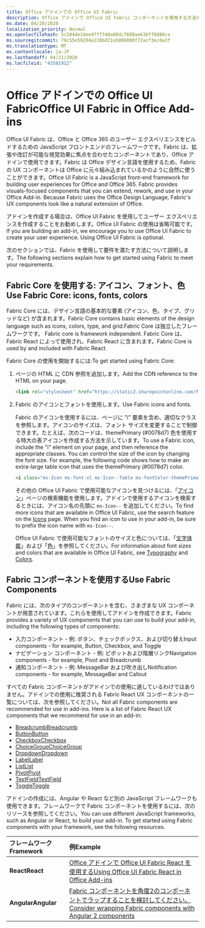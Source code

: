 ```yaml
---
title: Office アドインでの Office UI Fabric 
description: Office アドインで Office UI Fabric コンポーネントを使用する方法の概要について説明します。
ms.date: 04/20/2020
localization_priority: Normal
ms.openlocfilehash: 5c504de14ee97ff740a80dc7608ae636ff8080ca
ms.sourcegitcommit: 79c55e59294e220bd21a5006080f72acf3ec0a3f
ms.translationtype: MT
ms.contentlocale: ja-JP
ms.lasthandoff: 04/21/2020
ms.locfileid: "43581912"
---
```

# <a name="office-ui-fabric-in-office-add-ins"></a><span data-ttu-id="09972-103">Office アドインでの Office UI Fabric</span><span class="sxs-lookup"><span data-stu-id="09972-103">Office UI Fabric in Office Add-ins</span></span> 

<span data-ttu-id="09972-p101">Office UI Fabric は、Office と Office 365 のユーザー エクスペリエンスをビルドするための JavaScript フロントエンドのフレームワークです。Fabric は、拡張や改訂が可能な視覚効果に焦点を合わせたコンポーネントであり、Office アドインで使用できます。Fabric は Office デザイン言語を使用するため、Fabric の UX コンポーネントは Office に元々組み込まれているかのように自然に使うことができます。</span><span class="sxs-lookup"><span data-stu-id="09972-p101">Office UI Fabric is a JavaScript front-end framework for building user experiences for Office and Office 365. Fabric provides visuals-focused components that you can extend, rework, and use in your Office Add-in. Because Fabric uses the Office Design Language, Fabric's UX components look like a natural extension of Office.</span></span> 

<span data-ttu-id="09972-p102">アドインを作成する場合は、Office UI Fabric を使用してユーザー エクスペリエンスを作成することをお勧めします。Office UI Fabric の使用は省略可能です。</span><span class="sxs-lookup"><span data-stu-id="09972-p102">If you are building an add-in, we encourage you to use Office UI Fabric to create your user experience. Using Office UI Fabric is optional.</span></span>

<span data-ttu-id="09972-109">次のセクションでは、Fabric を使用して要件を満たす方法について説明します。</span><span class="sxs-lookup"><span data-stu-id="09972-109">The following sections explain how to get started using Fabric to meet your requirements.</span></span> 

## <a name="use-fabric-core-icons-fonts-colors"></a><span data-ttu-id="09972-110">Fabric Core を使用する: アイコン、フォント、色</span><span class="sxs-lookup"><span data-stu-id="09972-110">Use Fabric Core: icons, fonts, colors</span></span>
<span data-ttu-id="09972-111">Fabric Core には、デザイン言語の基本的な要素 (アイコン、色、タイプ、グリッドなど) が含まれます。</span><span class="sxs-lookup"><span data-stu-id="09972-111">Fabric Core contains basic elements of the design language such as icons, colors, type, and grid.</span></span><span data-ttu-id="09972-112">Fabric Core は独立したフレームワークです。</span><span class="sxs-lookup"><span data-stu-id="09972-112"> Fabric core is framework independent.</span></span> <span data-ttu-id="09972-113">Fabric Core は、Fabric React によって使用され、Fabric React に含まれます。</span><span class="sxs-lookup"><span data-stu-id="09972-113">Fabric Core is used by and included with Fabric React.</span></span>

<span data-ttu-id="09972-114">Fabric Core の使用を開始するには:</span><span class="sxs-lookup"><span data-stu-id="09972-114">To get started using Fabric Core:</span></span>

1. <span data-ttu-id="09972-115">ページの HTML に CDN 参照を追加します。</span><span class="sxs-lookup"><span data-stu-id="09972-115">Add the CDN reference to the HTML on your page.</span></span>  

    ```html
    <link rel="stylesheet" href="https://static2.sharepointonline.com/files/fabric/office-ui-fabric-core/9.6.1/css/fabric.min.css">
    ```   
    
2. <span data-ttu-id="09972-116">Fabric のアイコンとフォントを使用します。</span><span class="sxs-lookup"><span data-stu-id="09972-116">Use Fabric icons and fonts.</span></span> 

    <span data-ttu-id="09972-p104">Fabric のアイコンを使用するには、ページに "i" 要素を含め、適切なクラスを参照します。アイコンのサイズは、フォント サイズを変更することで制御できます。たとえば、次のコードは、themePrimary (#0078d7) 色を使用する特大の表アイコンを作成する方法を示しています。</span><span class="sxs-lookup"><span data-stu-id="09972-p104">To use a Fabric icon, include the "i" element on your page, and then reference the appropriate classes. You can control the size of the icon by changing the font size. For example, the following code shows how to make an extra-large table icon that uses the themePrimary (#0078d7) color.</span></span> 
   
    ```html
    <i class="ms-Icon ms-font-xl ms-Icon--Table ms-fontColor-themePrimary"></i>
    ```

    <span data-ttu-id="09972-p105">その他の Office UI Fabric で使用可能なアイコンを見つけるには、「[アイコン](https://developer.microsoft.com/fabric#/styles/icons)」ページの検索機能を使用します。アドインで使用するアイコンを検索するときには、アイコン名の先頭に `ms-Icon--` を追加してください。</span><span class="sxs-lookup"><span data-stu-id="09972-p105">To find more icons that are available in Office UI Fabric, use the search feature on the [Icons](https://developer.microsoft.com/fabric#/styles/icons) page. When you find an icon to use in your add-in, be sure to prefix the icon name with `ms-Icon--`.</span></span> 

    <span data-ttu-id="09972-122">Office UI Fabric で使用可能なフォントのサイズと色については、「[文字体裁](https://developer.microsoft.com/fabric#/styles/typography)」および「[色](https://developer.microsoft.com/fabric#/styles/colors)」を参照してください。</span><span class="sxs-lookup"><span data-stu-id="09972-122">For information about font sizes and colors that are available in Office UI Fabric, see [Typography](https://developer.microsoft.com/fabric#/styles/typography) and [Colors](https://developer.microsoft.com/fabric#/styles/colors).</span></span>
 
## <a name="use-fabric-components"></a><span data-ttu-id="09972-123">Fabric コンポーネントを使用する</span><span class="sxs-lookup"><span data-stu-id="09972-123">Use Fabric Components</span></span> 
<span data-ttu-id="09972-124">Fabric には、次のタイプのコンポーネントを含む、さまざまな UX コンポーネントが用意されています。これらを使用してアドインを作成できます。</span><span class="sxs-lookup"><span data-stu-id="09972-124">Fabric provides a variety of UX components that you can use to build your add-in, including the following types of components:</span></span>

- <span data-ttu-id="09972-125">入力コンポーネント - 例: ボタン、チェックボックス、および切り替え</span><span class="sxs-lookup"><span data-stu-id="09972-125">Input components - for example, Button, Checkbox, and Toggle</span></span>
- <span data-ttu-id="09972-126">ナビゲーション コンポーネント - 例: ピボットおよび階層リンク</span><span class="sxs-lookup"><span data-stu-id="09972-126">Navigation components - for example, Pivot and Breadcrumb</span></span>
- <span data-ttu-id="09972-127">通知コンポーネント - 例: MessageBar および吹き出し</span><span class="sxs-lookup"><span data-stu-id="09972-127">Notification components - for example, MessageBar and Callout</span></span>  

<span data-ttu-id="09972-128">すべての Fabric コンポーネントがアドインでの使用に適しているわけではありません。アドインでの使用に推奨される Fabric React UX コンポーネントの一覧については、次を参照してください。</span><span class="sxs-lookup"><span data-stu-id="09972-128">Not all Fabric components are recommended for use in add-ins. Here is a list of Fabric React UX components that we recommend for use in an add-in:</span></span>

- [<span data-ttu-id="09972-129">Breadcrumb</span><span class="sxs-lookup"><span data-stu-id="09972-129">Breadcrumb</span></span>](https://developer.microsoft.com/fabric#/components/breadcrumb)
- [<span data-ttu-id="09972-130">Button</span><span class="sxs-lookup"><span data-stu-id="09972-130">Button</span></span>](https://developer.microsoft.com/fabric#/components/button)
- [<span data-ttu-id="09972-131">Checkbox</span><span class="sxs-lookup"><span data-stu-id="09972-131">Checkbox</span></span>](https://developer.microsoft.com/fabric#/components/checkbox)
- [<span data-ttu-id="09972-132">ChoiceGroup</span><span class="sxs-lookup"><span data-stu-id="09972-132">ChoiceGroup</span></span>](https://developer.microsoft.com/fabric#/components/choicegroup)
- [<span data-ttu-id="09972-133">Dropdown</span><span class="sxs-lookup"><span data-stu-id="09972-133">Dropdown</span></span>](https://developer.microsoft.com/fabric#/components/dropdown)
- [<span data-ttu-id="09972-134">Label</span><span class="sxs-lookup"><span data-stu-id="09972-134">Label</span></span>](https://developer.microsoft.com/fabric#/components/label)
- [<span data-ttu-id="09972-135">List</span><span class="sxs-lookup"><span data-stu-id="09972-135">List</span></span>](https://developer.microsoft.com/fabric#/components/list)
- [<span data-ttu-id="09972-136">Pivot</span><span class="sxs-lookup"><span data-stu-id="09972-136">Pivot</span></span>](https://developer.microsoft.com/fabric#/components/pivot)
- [<span data-ttu-id="09972-137">TextField</span><span class="sxs-lookup"><span data-stu-id="09972-137">TextField</span></span>](https://developer.microsoft.com/fabric#/components/textfield)
- [<span data-ttu-id="09972-138">Toggle</span><span class="sxs-lookup"><span data-stu-id="09972-138">Toggle</span></span>](https://developer.microsoft.com/fabric#/components/toggle)

<span data-ttu-id="09972-p106">アドインの作成には、Angular や React など別の JavaScript フレームワークも使用できます。フレームワークで Fabric コンポーネントを使用するには、次のリソースを参照してください。</span><span class="sxs-lookup"><span data-stu-id="09972-p106">You can use different JavaScript frameworks, such as Angular or React, to build your add-in. To get started using Fabric components with your framework, see the following resources.</span></span>

|<span data-ttu-id="09972-141">**フレームワーク**</span><span class="sxs-lookup"><span data-stu-id="09972-141">**Framework**</span></span>|<span data-ttu-id="09972-142">**例**</span><span class="sxs-lookup"><span data-stu-id="09972-142">**Example**</span></span>|
|:------------|:----------|
|<span data-ttu-id="09972-143">**React**</span><span class="sxs-lookup"><span data-stu-id="09972-143">**React**</span></span>|[<span data-ttu-id="09972-144">Office アドインで Office UI Fabric React を使用する</span><span class="sxs-lookup"><span data-stu-id="09972-144">Using Office UI Fabric React in Office Add-ins</span></span>](using-office-ui-fabric-react.md )|
|<span data-ttu-id="09972-145">**Angular**</span><span class="sxs-lookup"><span data-stu-id="09972-145">**Angular**</span></span>| [<span data-ttu-id="09972-146">Fabric コンポーネントを角度2のコンポーネントでラップすることを検討してください。</span><span class="sxs-lookup"><span data-stu-id="09972-146">Consider wrapping Fabric components with Angular 2 components</span></span>](../develop/add-ins-with-angular2.md#consider-wrapping-fabric-components-with-angular-components)|
